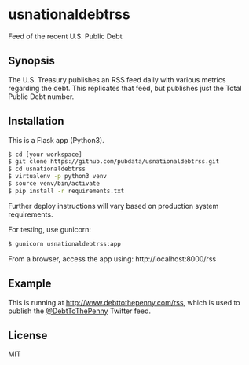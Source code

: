 # usnationaldebtrss
Feed of the recent U.S. Public Debt

## Synopsis
The U.S. Treasury publishes an RSS feed daily with various metrics regarding the debt.   This replicates that feed, but publishes just the Total Public Debt number.


## Installation
This is a Flask app (Python3).

``` sh
$ cd [your workspace]
$ git clone https://github.com/pubdata/usnationaldebtrss.git
$ cd usnationaldebtrss
$ virtualenv -p python3 venv
$ source venv/bin/activate
$ pip install -r requirements.txt
``` 

Further deploy instructions will vary based on production system requirements.

For testing, use gunicorn:

``` sh
$ gunicorn usnationaldebtrss:app
```

From a browser, access the app using: http://localhost:8000/rss

## Example

This is running at http://www.debttothepenny.com/rss, which is used to publish the <a href="http://twitter.com/debttothepenny">@DebtToThePenny</a> Twitter feed.

## License

MIT
